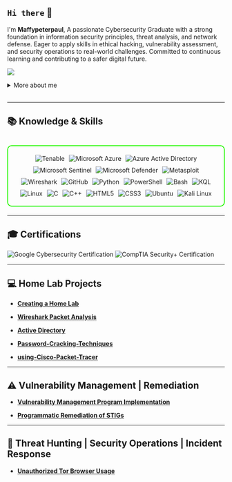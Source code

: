 ## `Hi there` 👋

I'm **Maffypeterpaul**, A passionate Cybersecurity Graduate with a strong foundation in information security principles, threat analysis, and network defense. Eager to apply skills in ethical hacking, vulnerability assessment, and security operations to real-world challenges. Committed to continuous learning and contributing to a safer digital future.

<a href="https://linkedin.com/in/maffy-peterpaul"><img src="https://img.shields.io/badge/-LinkedIn-0072b1?&style=for-the-badge&logo=linkedin&logoColor=white" /></a>

<details>
  <summary>More about me</summary>

- **Name**: Maffy peterpaul
- **From**: Peterborough, United Kingtom
- Cybersecurity Graduate | **Coventry University** 
- I'm a Cybersecurity Graduate  
- Continuously improving my knowledge of **Website Vulnerabilities** and **Cybersecurity Skills**.
- I’m currently learning and exploring **advanced hacking techniques** and **cybersecurity certifications**.

</details>
<br>

---

<h2 id="knowledge_skills" align=''>📚  Knowledge & Skills</h2>

<br>

<div style="border: 2px solid #22F700; border-radius: 10px; padding: 20px; margin-bottom: 20px;">
  <div align="left" style="display: flex; flex-wrap: wrap; justify-content: center; gap: 10px;">


  <img src="https://img.shields.io/badge/Tenable-FF6600?style=for-the-badge&logo=tenable&logoColor=white&color=000000" alt="Tenable" />
      <img src="https://img.shields.io/badge/Microsoft_Azure-0089D6?style=for-the-badge&logo=microsoftazure&logoColor=white&color=000000" alt="Microsoft Azure" />
      <img src="https://img.shields.io/badge/Azure_Active_Directory-0078D4?style=for-the-badge&logo=microsoftazure&logoColor=white&color=000000" alt="Azure Active Directory" />
      <img src="https://img.shields.io/badge/Microsoft_Sentinel-0078D4?style=for-the-badge&logo=microsoftazure&logoColor=white&color=000000" alt="Microsoft Sentinel" />
      <img src="https://img.shields.io/badge/Microsoft_Defender-0078D4?style=for-the-badge&logo=microsoftdefender&logoColor=white&color=000000" alt="Microsoft Defender" />
      <img src="https://img.shields.io/badge/Metasploit-008C8C?style=for-the-badge&logo=metasploit&color=000000" alt="Metasploit" />
      <img src="https://img.shields.io/badge/Wireshark-009639?style=for-the-badge&logo=wireshark&color=000000" alt="Wireshark" />
      <img src="https://img.shields.io/badge/GitHub-181717?style=for-the-badge&logo=github&logoColor=white&color=000000" alt="GitHub" />
      <img src="https://img.shields.io/badge/Python-3776AB?style=for-the-badge&logo=python&color=000000" alt="Python" />
      <img src="https://img.shields.io/badge/PowerShell-5391FE?style=for-the-badge&logo=powershell&logoColor=white&color=000000" alt="PowerShell" />
      <img src="https://img.shields.io/badge/Bash-4EAA25?style=for-the-badge&logo=gnu-bash&logoColor=white&color=000000" alt="Bash" />
      <img src="https://img.shields.io/badge/KQL-0078D4?style=for-the-badge&logoColor=white&color=000000" alt="KQL" />
      <img src="https://img.shields.io/badge/Linux-FCC624?style=for-the-badge&logo=linux&color=000000" alt="Linux" />
      <img src="https://img.shields.io/badge/C-00599C?style=for-the-badge&logo=c&color=000000" alt="C" />
      <img src="https://img.shields.io/badge/C%2B%2B-F34B7F?style=for-the-badge&logo=c%2B%2B&color=000000" alt="C++" />
      <img src="https://img.shields.io/badge/HTML5-5D4B6C?style=for-the-badge&logo=html5&color=000000" alt="HTML5" />
      <img src="https://img.shields.io/badge/CSS3-2965F1?style=for-the-badge&logo=css3&color=000000" alt="CSS3" />
      <img src="https://img.shields.io/badge/Ubuntu-E95420?style=for-the-badge&logo=ubuntu&color=000000" alt="Ubuntu" />
      <img src="https://img.shields.io/badge/Kali_Linux-557C94?style=for-the-badge&logo=kali-linux&color=000000" alt="Kali Linux" />
      
      

  </div>
</div>

---
<h2 id="Certifications" align=''>🎓  Certifications </h2>

<div>
<img src="https://img.shields.io/badge/Google-Cybersecurity%20Certified-blue?style=for-the-badge&color=000000" alt="Google Cybersecurity Certification" />
<img src="https://img.shields.io/badge/CompTIA_Security%2B-Certified-red?style=for-the-badge&color=000000" alt="CompTIA Security+ Certification" />

</div>

---

<h2 id=" Projects" align=''>💻 Home Lab Projects </h2>

- **[Creating a Home Lab](https://github.com/Maffypeterp/Creating-a-Home-Lab)**

- **[Wireshark Packet Analysis](https://github.com/Maffypeterp/Wireshark-Packet-Analysis)** 

- **[Active Directory](https://github.com/Maffypeterp/Active-Directory)**

- **[Password-Cracking-Techniques](https://github.com/Maffypeterp/Password-Cracking-Techniques)**    

- **[using-Cisco-Packet-Tracer](https://github.com/Maffypeterp/Setting-up-and-using-Cisco-Packet-Tracer)**


---

<h2 id="Vulnerability Management |  Remediation" align=''>⚠️ Vulnerability Management   |   Remediation </h2>

- **[Vulnerability Management Program Implementation](https://github.com/Maffypeterp/Vulnerability-Management-Program-Implementation)**

- **[Programmatic Remediation of STIGs](https://github.com/Maffypeterp/Programmatic-Remediation-of-STIGs)**


---

<h2 id="Security Operations|Thread Detection|Incident Response" align=''>🚨  Threat Hunting    |   Security Operations   |   Incident Response   </h2>

- **[Unauthorized Tor Browser Usage](https://github.com/Maffypeterp/Unauthorized-Tor-Browser-Usage)**


  
